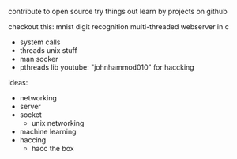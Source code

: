 contribute to open source
try things out
learn by projects on github

checkout this:
mnist digit recognition
multi-threaded webserver in c
- system calls
- threads
unix stuff
- man socker
- pthreads lib
youtube: "johnhammod010" for haccking

ideas:
- networking
- server
- socket
    - unix networking
- machine learning
- haccing
    - hacc the box

